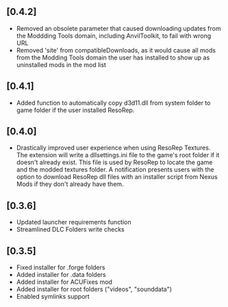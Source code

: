 ## [0.4.2]
- Removed an obsolete parameter that caused downloading updates from the Moddding Tools domain, including AnvilToolkit, to fail with wrong URL
- Removed 'site' from compatibleDownloads, as it would cause all mods from the Modding Tools domain the user has installed to show up as uninstalled mods in the mod list

## [0.4.1]
- Added function to automatically copy d3d11.dll from system folder to game folder if the user installed ResoRep.

## [0.4.0]
- Drastically improved user experience when using ResoRep Textures. The extension will write a dllsettings.ini file to the game's root folder if it doesn't already exist. This file is used by ResoRep to locate the game and the modded textures folder. A notification presents users with the option to download ResoRep dll files with an installer script from Nexus Mods if they don't already have them.

## [0.3.6]
- Updated launcher requirements function
- Streamlined DLC Folders write checks

## [0.3.5]
- Fixed installer for .forge folders
- Added installer for .data folders
- Added installer for ACUFixes mod
- Added installer for root folders ("videos", "sounddata")
- Enabled symlinks support
